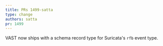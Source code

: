 ```yaml
---
title: PRs 1499-satta
type: change
authors: satta
pr: 1499
---
```


VAST now ships with a schema record type for Suricata's `rfb` event type.
